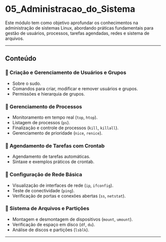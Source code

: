 # 05_Administracao_do_Sistema
Este módulo tem como objetivo aprofundar os conhecimentos na administração de sistemas Linux, abordando práticas fundamentais para gestão de usuários, processos, tarefas agendadas, redes e sistema de arquivos.

---

## Conteúdo

### 🔸 Criação e Gerenciamento de Usuários e Grupos
- Sobre o sudo.
- Comandos para criar, modificar e remover usuários e grupos.
- Permissões e hierarquia de grupos.

### 🔸 Gerenciamento de Processos
- Monitoramento em tempo real (`top`, `htop`).
- Listagem de processos (`ps`).
- Finalização e controle de processos (`kill`, `killall`).
- Gerenciamento de prioridade (`nice`, `renice`).

### 🔸 Agendamento de Tarefas com Crontab
- Agendamento de tarefas automáticas.
- Sintaxe e exemplos práticos de crontab.

### 🔸 Configuração de Rede Básica
- Visualização de interfaces de rede (`ip`, `ifconfig`).
- Teste de conectividade (`ping`).
- Verificação de portas e conexões abertas (`ss`, `netstat`).

### 🔸 Sistema de Arquivos e Partições
- Montagem e desmontagem de dispositivos (`mount`, `umount`).
- Verificação de espaço em disco (`df`, `du`).
- Análise de discos e partições (`lsblk`).

---
